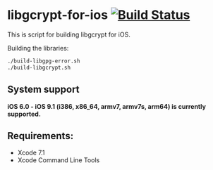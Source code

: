 # libgcrypt-for-ios [![Build Status](https://travis-ci.org/x2on/libgcrypt-for-ios.png)](https://travis-ci.org/x2on/libgcrypt-for-ios)

This is script for building libgcrypt for iOS.

Building the libraries:

```bash
./build-libgpg-error.sh
./build-libgcrypt.sh
```

## System support
**iOS 6.0 - iOS 9.1 (i386, x86_64, armv7, armv7s, arm64) is currently supported.**

## Requirements:

* Xcode 7.1
* Xcode Command Line Tools
